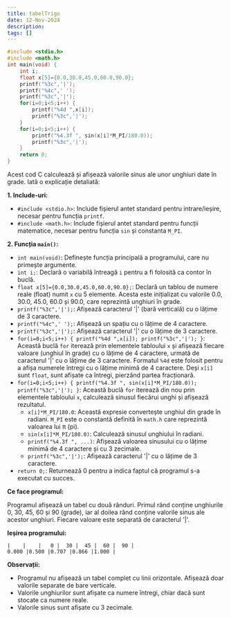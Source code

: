 ```yaml
---
title: tabelTrigo
date: 12-Nov-2024
description: 
tags: []
---
```


```c
#include <stdio.h>
#include <math.h>
int main(void) {
    int i;
    float x[5]={0.0,30.0,45.0,60.0,90.0};
    printf("%3c",'|');
    printf("%4c",' ');
    printf("%3c",'|');
    for(i=0;i<5;i++) {
        printf("%4d ",x[i]);
        printf("%3c",'|');
    }
    for(i=0;i<5;i++) {
        printf("%4.3f ", sin(x[i]*M_PI/180.0));
        printf("%3c",'|');
    }
    return 0;
}

```

Acest cod C calculează și afișează valorile sinus ale unor unghiuri date în grade. Iată o explicație detaliată:

**1. Include-uri:**

*   `#include <stdio.h>`: Include fișierul antet standard pentru intrare/ieșire, necesar pentru funcția `printf`.
*   `#include <math.h>`: Include fișierul antet standard pentru funcții matematice, necesar pentru funcția `sin` și constanta `M_PI`.

**2. Funcția `main()`:**

*   `int main(void)`: Definește funcția principală a programului, care nu primește argumente.
*   `int i;`: Declară o variabilă întreagă `i` pentru a fi folosită ca contor în buclă.
*   `float x[5]={0.0,30.0,45.0,60.0,90.0};`: Declară un tablou de numere reale (float) numit `x` cu 5 elemente.  Acesta este inițializat cu valorile 0.0, 30.0, 45.0, 60.0 și 90.0, care reprezintă unghiuri în grade.
*   `printf("%3c",'|');`: Afișează caracterul '|' (bară verticală) cu o lățime de 3 caractere.
*   `printf("%4c",' ');`: Afișează un spațiu cu o lățime de 4 caractere.
*   `printf("%3c",'|');`: Afișează caracterul '|' cu o lățime de 3 caractere.
*   `for(i=0;i<5;i++) { printf("%4d ",x[i]); printf("%3c",'|'); }`: Această buclă `for` iterează prin elementele tabloului `x` și afișează fiecare valoare (unghiul în grade) cu o lățime de 4 caractere, urmată de caracterul '|' cu o lățime de 3 caractere.  Formatul `%4d` este folosit pentru a afișa numerele întregi cu o lățime minimă de 4 caractere.  Deși `x[i]` sunt `float`, sunt afișate ca întregi, pierzând partea fracționară.
*   `for(i=0;i<5;i++) { printf("%4.3f ", sin(x[i]*M_PI/180.0)); printf("%3c",'|'); }`: Această buclă `for` iterează din nou prin elementele tabloului `x`, calculează sinusul fiecărui unghi și afișează rezultatul.
    *   `x[i]*M_PI/180.0`:  Această expresie convertește unghiul din grade în radiani.  `M_PI` este o constantă definită în `math.h` care reprezintă valoarea lui π (pi).
    *   `sin(x[i]*M_PI/180.0)`: Calculează sinusul unghiului în radiani.
    *   `printf("%4.3f ", ...)`: Afișează valoarea sinusului cu o lățime minimă de 4 caractere și cu 3 zecimale.
    *   `printf("%3c",'|');`: Afișează caracterul '|' cu o lățime de 3 caractere.
*   `return 0;`: Returnează 0 pentru a indica faptul că programul s-a executat cu succes.

**Ce face programul:**

Programul afișează un tabel cu două rânduri. Primul rând conține unghiurile 0, 30, 45, 60 și 90 (grade), iar al doilea rând conține valorile sinus ale acestor unghiuri.  Fiecare valoare este separată de caracterul '|'.

**Ieșirea programului:**

```
|    |    |   0 |  30 |  45 |  60 |  90 |
0.000 |0.500 |0.707 |0.866 |1.000 |
```

**Observații:**

*   Programul nu afișează un tabel complet cu linii orizontale. Afișează doar valorile separate de bare verticale.
*   Valorile unghiurilor sunt afișate ca numere întregi, chiar dacă sunt stocate ca numere reale.
*   Valorile sinus sunt afișate cu 3 zecimale.

